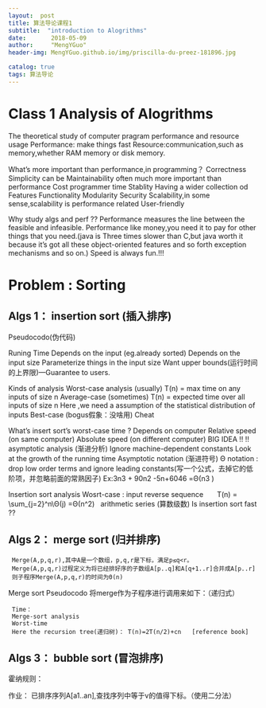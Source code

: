 ```yaml
---
layout:  post  
title: 算法导论课程1
subtitle:  "introduction to Alogrithms"
date:       2018-05-09
author:     "MengYGuo"
header-img: MengYGuo.github.io/img/priscilla-du-preez-181896.jpg

catalog: true
tags: 算法导论
---
```


# Class 1 Analysis of Alogrithms
The theoretical study of computer pragram performance and resource usage
   Performance: make things fast
   Resource:communication,such as memory,whether RAM memory or disk memory.

What’s more important than performance,in programming？
	Correctness
	Simplicity can be
	Maintainability often much more important than performance
	Cost programmer time
	Stablity
	Having a wider collection od Features
	Functionality
	Modularity
	Security
	Scalability,in some sense,scalability is performance related
	User-friendly
     
Why study algs and perf ??
	Performance measures the line between the feasible and infeasible.
	Performance like money,you need it to pay for other things that you need.(java is  Three times slower than C,but java worth it because it’s got all these object-oriented features and so forth exception mechanisms and so on.)
	Speed is always fun.!!! 





# Problem : Sorting
 
## Algs 1： insertion sort (插入排序)
Pseudocodo(伪代码)
 
Runing Time
	Depends on the input (eg.already sorted)
	Depends on the input size
  Parameterize things in the input size 
	Want upper bounds(运行时间的上界限)—Guarantee to users.

   Kinds of analysis
	Worst-case analysis (usually)
T(n) = max time on any inputs of size n
	Average-case (sometimes)
T(n) = expected time over all inputs of size n
                    Here ,we need a assumption of the statistical distribution of inputs
	Best-case (bogus假象：没啥用)
                Cheat

What’s insert sort’s worst-case time ?
	Depends on computer
Relative speed (on same computer)
Absolute speed (on different computer)
   BIG IDEA !!
       !! asymptotic analysis (渐进分析)
	Ignore machine-dependent constants
	Look at the growth of the running time
       Asymptotic notation (渐进符号)
	Θ notation : drop low order terms and ignore leading constants(写一个公式，去掉它的低阶项，并忽略前面的常熟因子)
  Ex:3n3 + 90n2 -5n+6046 =Θ(n3 )


Insertion sort analysis
       Wosrt-case : input reverse sequence
       T(n) = \sum_{j=2}^n\Θ(j) =Θ(n^2)   arithmetic series (算数级数)
Is insertion sort fast ??

## Algs 2： merge sort (归并排序)
     Merge(A,p,q,r),其中A是一个数组，p,q,r是下标，满足p≤q<r。
     Merge(A,p,q,r)过程定义为将已经排好序的子数组A[p..q]和A[q+1..r]合并成A[p..r]
     则子程序Merge(A,p,q,r)的时间为Θ(n)

Merge sort Pseudocodo
将merge作为子程序进行调用来如下：（递归式）
  
     Time：
     Merge-sort analysis
     Worst-time
     Here the recursion tree(递归树)： T(n)=2T(n/2)+cn   [reference book]
 
## Algs 3： bubble sort (冒泡排序)

霍纳规则：

 
作业：
已排序序列A[a1..an],查找序列中等于v的值得下标。（使用二分法）
  
